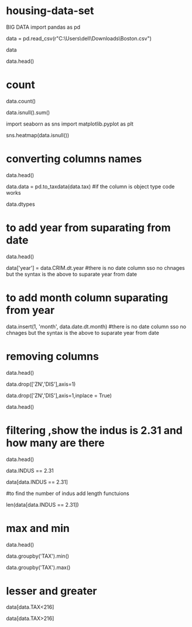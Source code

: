 # housing-data-set
BIG DATA
import pandas as pd

data = pd.read_csv(r"C:\Users\dell\Downloads\Boston.csv")

data

data.head()

# count 

data.count()

data.isnull().sum()

import seaborn as sns
import matplotlib.pyplot as plt

sns.heatmap(data.isnull())

# converting columns names

data.head()

data.data = pd.to_taxdata(data.tax)
#if the column is object type  code works 



data.dtypes

# to add year from suparating from date

data.head()

data['year'] = data.CRIM.dt.year
#there is no date column sso no chnages but the syntax is the above to suparate year from date 

# to add month column suparating from year 

data.insert(1, 'month', data.date.dt.month)
#there is no date column sso no chnages but the syntax is the above to suparate year from date 

# removing columns

data.head()

data.drop(['ZN','DIS'],axis=1)

data.drop(['ZN','DIS'],axis=1,inplace = True)

data.head()

# filtering ,show the indus is 2.31 and how many are there 

data.head()

data.INDUS == 2.31

data[data.INDUS == 2.31]

#to find the number of indus add length functuions 

len(data[data.INDUS == 2.31])

# max and min 

data.head()

data.groupby('TAX').min()

data.groupby('TAX').max()

# lesser and greater

data[data.TAX<216]


data[data.TAX>216]


